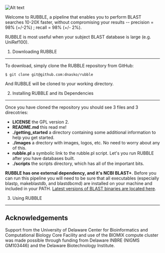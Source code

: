 ![Alt text](https://github.com/dnasko/rubble/blob/master/images/logo.png "RUBBLE!")

Welcome to RUBBLE, a pipeline that enables you to perform BLAST searches 10-20X faster, without compromising your results -- precision = 98% (+/-2%) ; recall = 98% (+/- 2%).

RUBBLE is most useful when your subject BLAST database is large (e.g. UniRef100).

1. Downloading RUBBLE
----------------------

To download, simply clone the RUBBLE repository from GitHub:

`$ git clone git@github.com:dnasko/rubble`

And RUBBLE will be cloned to your working directory.

2. Installing RUBBLE and its Dependencies
------------------------------------------

Once you have cloned the repository you should see 3 files and 3 direcotries:

* **LICENSE** the GPL version 2.
* **README.md** this read me!
* **./getting_started** a directory containing some additional information to help you get started.
* **./images** a drectory with images, logos, etc. No need to worry about any of this.
* **rubble.pl** a symbolic link to the rubble.pl script. Let's you run RUBBLE after you have databases built.
* **./scripts** the scripts directory, which has all of the important bits.

**RUBBLE has one external dependency, and it's NCBI BLAST+**. Before you can run this pipeline you will need to be sure that all executables (especially blastp, makeblastdb, and blastdbcmd) are installed on your machine and included in your PATH. [Latest versions of BLAST binaries are located here](ftp://ftp.ncbi.nlm.nih.gov/blast/executables/blast+/LATEST/).

3. Using RUBBLE
---------------



Acknowledgements
----------------

Support from the University of Delaware Center for Bioinformatics and Computational Biology Core Facility and use of the BIOMIX compute cluster was made possible through funding from Delaware INBRE (NIGMS GM103446) and the Delaware Biotechnology Institute.
